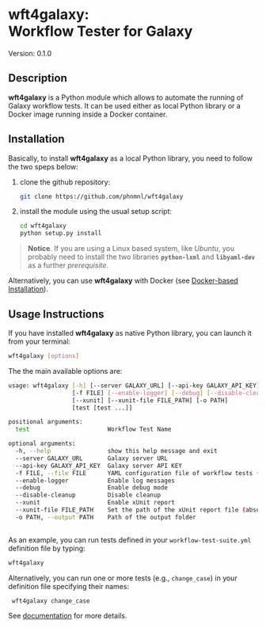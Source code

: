 # wft4galaxy: <br> Workflow Tester for Galaxy

Version: 0.1.0

## Description
**wft4galaxy** is a Python module which allows to automate the running of Galaxy workflow tests. It can be used either as local Python library or a Docker image running inside a Docker container.

## Installation

Basically, to install **wft4galaxy** as a local Python library, you need to follow the two speps below:

  1. clone the github repository:
  
      ```bash
      git clone https://github.com/phnmnl/wft4galaxy
      ```
      
  2. install the module using the usual setup script:
  
     ```bash
     cd wft4galaxy
     python setup.py install
     ```
     
> **Notice**. If you are using a Linux based system, like *Ubuntu*, you probably need to install the two libraries **`python-lxml`** and **`libyaml-dev`** as a further *prerequisite*.


Alternatively, you can use **wft4galaxy** with Docker (see [Docker-based Installation](http://wft4galaxy.readthedocs.io/en/develop/installation.html#id2)).

## Usage Instructions

If you have installed **wft4galaxy** as native Python library, you can launch it from your terminal:

``` bash
wft4galaxy [options]
```

The the main available options are:

```bash
usage: wft4galaxy [-h] [--server GALAXY_URL] [--api-key GALAXY_API_KEY]
                  [-f FILE] [--enable-logger] [--debug] [--disable-cleanup]
                  [--xunit] [--xunit-file FILE_PATH] [-o PATH]
                  [test [test ...]]

positional arguments:
  test                      Workflow Test Name

optional arguments:
  -h, --help                show this help message and exit
  --server GALAXY_URL       Galaxy server URL
  --api-key GALAXY_API_KEY  Galaxy server API KEY
  -f FILE, --file FILE      YAML configuration file of workflow tests (default is workflow-test-suite.yml)
  --enable-logger           Enable log messages
  --debug                   Enable debug mode
  --disable-cleanup         Disable cleanup
  --xunit                   Enable xUnit report
  --xunit-file FILE_PATH    Set the path of the xUnit report file (absolute or relative to the output folder)
  -o PATH, --output PATH    Path of the output folder
                        
```

As an example, you can run tests defined in your ``workflow-test-suite.yml`` definition file by typing:

```bash
wft4galaxy
```

Alternatively, you can run one or more tests (e.g., ``change_case``) in your definition file specifying their names:

```bash
 wft4galaxy change_case
 ```

See [documentation](http://wft4galaxy.readthedocs.io/) for more details.
